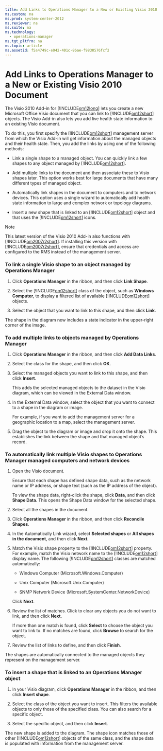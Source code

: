 ```yaml
---
title: Add Links to Operations Manager to a New or Existing Visio 2010 Document
ms.custom: na
ms.prod: system-center-2012
ms.reviewer: na
ms.suite: na
ms.technology: 
  - operations-manager
ms.tgt_pltfrm: na
ms.topic: article
ms.assetid: f5a4749c-e042-401c-86ae-f9830576fcf2
---
```

# Add Links to Operations Manager to a New or Existing Visio 2010 Document
The Visio 2010 Add\-in for [!INCLUDE[om12long](Token/om12long_md.md)] lets you create a new Microsoft Office Visio document that you can link to [!INCLUDE[om12short](Token/om12short_md.md)] objects. The Visio Add\-in also lets you add live health state information to an existing Visio document.

To do this, you first specify the [!INCLUDE[om12short](Token/om12short_md.md)] management server from which the Visio Add\-in will get information about the managed objects and their health state. Then, you add the links by using one of the following methods:

-   Link a single shape to a managed object. You can quickly link a few shapes to any object managed by [!INCLUDE[om12short](Token/om12short_md.md)].

-   Add multiple links to the document and then associate these to Visio shapes later. This option works best for large documents that have many different types of managed object.

-   Automatically link shapes in the document to computers and to network devices. This option uses a single wizard to automatically add health state information to large and complex network or topology diagrams.

-   Insert a new shape that is linked to an [!INCLUDE[om12short](Token/om12short_md.md)] object and that uses the [!INCLUDE[om12short](Token/om12short_md.md)] icons.

> [!NOTE]
> This latest version of the Visio 2010 Add\-in also functions with [!INCLUDE[om2007r2short](Token/om2007r2short_md.md)]. If installing this version with [!INCLUDE[om2007r2short](Token/om2007r2short_md.md)], ensure that credentials and access are configured to the RMS instead of the management server.

### To link a single Visio shape to an object managed by Operations Manager

1.  Click **Operations Manager** in the ribbon, and then click **Link Shape**.

2.  Select the [!INCLUDE[om12short](Token/om12short_md.md)] class of the object, such as **Windows Computer**, to display a filtered list of available [!INCLUDE[om12short](Token/om12short_md.md)] objects.

3.  Select the object that you want to link to this shape, and then click **Link**.

The shape in the diagram now includes a state indicator in the upper\-right corner of the image.

### To add multiple links to objects managed by Operations Manager

1.  Click **Operations Manager** in the ribbon, and then click **Add Data Links**.

2.  Select the class for the shape, and then click **OK**.

3.  Select the managed objects you want to link to this shape, and then click **Insert**.

    This adds the selected managed objects to the dataset in the Visio diagram, which can be viewed in the External Data window.

4.  In the External Data window, select the object that you want to connect to a shape in the diagram or image.

    For example, if you want to add the management server for a geographic location to a map, select the management server.

5.  Drag the object to the diagram or image and drop it onto the shape. This establishes the link between the shape and that managed object’s record.

### To automatically link multiple Visio shapes to Operations Manager managed computers and network devices

1.  Open the Visio document.

    Ensure that each shape has defined shape data, such as the network name or IP address, or shape text \(such as the IP address of the object\).

    To view the shape data, right\-click the shape, click **Data**, and then click **Shape Data**. This opens the Shape Data window for the selected shape.

2.  Select all the shapes in the document.

3.  Click **Operations Manager** in the ribbon, and then click **Reconcile Shapes**.

4.  In the Automatically Link wizard, select **Selected shapes** or **All shapes in the document**, and then click **Next**.

5.  Match the Visio shape property to the [!INCLUDE[om12short](Token/om12short_md.md)] property. For example, match the Visio network name to the [!INCLUDE[om12short](Token/om12short_md.md)] display name. The following [!INCLUDE[om12short](Token/om12short_md.md)] classes are matched automatically:

    -   Windows Computer \(Microsoft.Windows.Computer\)

    -   Unix Computer \(Microsoft.Unix.Computer\)

    -   SNMP Network Device \(Microsoft.SystemCenter.NetworkDevice\)

    Click **Next**.

6.  Review the list of matches. Click to clear any objects you do not want to link, and then click **Next**.

    If more than one match is found, click **Select** to choose the object you want to link to. If no matches are found, click **Browse** to search for the object.

7.  Review the list of links to define, and then click **Finish**.

The shapes are automatically connected to the managed objects they represent on the management server.

### To insert a shape that is linked to an Operations Manager object

1.  In your Visio diagram, click **Operations Manager** in the ribbon, and then click **Insert shape**.

2.  Select the class of the object you want to insert. This filters the available objects to only those of the specified class. You can also search for a specific object.

3.  Select the specific object, and then click **Insert**.

The new shape is added to the diagram. The shape icon matches those of other [!INCLUDE[om12short](Token/om12short_md.md)] objects of the same class, and the shape data is populated with information from the management server.


